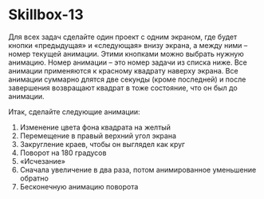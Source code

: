 # Skillbox-13
 Для всех задач сделайте один проект с одним экраном, где будет кнопки «предыдущая» и «следующая» внизу экрана, а между ними – номер текущей анимации. 
 Этими кнопками можно выбрать нужную анимацию. 
 Номер анимации – это номер задачи из списка ниже. 
 Все анимации применяются к красному квадрату наверху экрана. 
 Все анимации суммарно длятся две секунды (кроме последней) и после завершения возвращают квадрат в тоже состояние, что он был до анимации. 
 
 Итак, сделайте следующие анимации:
 1) Изменение цвета фона квадрата на желтый
 2) Перемещение в правый верхний угол экрана
 3) Закругление краев, чтобы он выглядел как круг
 4) Поворот на 180 градусов
 5) «Исчезание»
 6) Сначала увеличение в два раза, потом анимированное уменьшение обратно
 7) Бесконечную анимацию поворота
